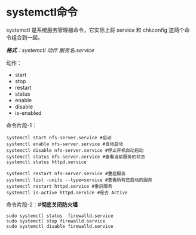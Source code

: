 # systemctl命令

systemctl 是系统服务管理器命令，它实际上将 service 和 chkconfig 这两个命令组合到一起。

_**格式**：systemctl 动作 服务名.service_

动作：

* start
* stop
* restart
* status
* enable
* disable
* is-enabled

命令片段-1：

```text
systemctl start nfs-server.service #启动
systemctl enable nfs-server.service #自动启动
systemctl disable nfs-server.service #停止开机自动启动
systemctl status nfs-server.service #查看当前服务的状态
systemctl status httpd.service

systemctl restart nfs-server.service #重启服务
systemctl list -units --type=service #查看所有已启动的服务
systemctl restart httpd.service #重启服务
systemctl is-active httpd.service #是否 Active
```

命令片段-2：\#**彻底关闭防火墙**

```text
sudo systemctl status  firewalld.service
sudo systemctl stop firewalld.service          
sudo systemctl disable firewalld.service
```

